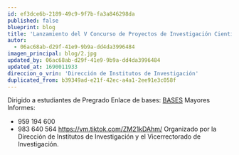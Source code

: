 ```yaml
---
id: ef3dce6b-2189-49c9-9f7b-fa3a846298da
published: false
blueprint: blog
title: 'Lanzamiento del V Concurso de Proyectos de Investigación Científica y Tecnológica Financiados con Fondos de Canon, Sobrecanon y Regalías Mineras (Duplicated)'
autor:
  - 06ac68ab-d29f-41e9-9b9a-dd4da3996484
imagen_principal: blog/2.jpg
updated_by: 06ac68ab-d29f-41e9-9b9a-dd4da3996484
updated_at: 1690011933
direccion_o_vrin: 'Dirección de Institutos de Investigación'
duplicated_from: b39349ad-e21f-42ec-a4a1-2ee91e3c058f
---
```

Dirigido a estudiantes de Pregrado
Enlace de bases: [BASES](https://drive.google.com/file/d/166K914j1vkAYfRzqFq0SEHeTK7Imeicx/view?fbclid=IwAR1FIaV7lSRW31QeOcxf6dzv5Z8s-UVFFy0zzZ0QxIRY2AYx7JyEdiE0cUo)
Mayores Informes:
- 959 194 600
- 983 640 564
https://vm.tiktok.com/ZM21kDAhm/
Organizado por la Dirección de Institutos de Investigación y el Vicerrectorado de Investigación.